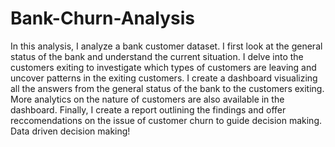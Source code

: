 # Bank-Churn-Analysis
In this analysis, I analyze a bank customer dataset.
I first look at the general status of the bank and understand the current situation.
I delve into the customers exiting to investigate which types of customers are leaving and uncover patterns in the exiting customers. 
I create a dashboard visualizing all the answers from the general status of the bank to the customers exiting. More analytics on the nature of customers are also available in the dashboard.
Finally, I create a report outlining the findings and offer reccomendations on the issue of customer churn to guide decision making. Data driven decision making!
